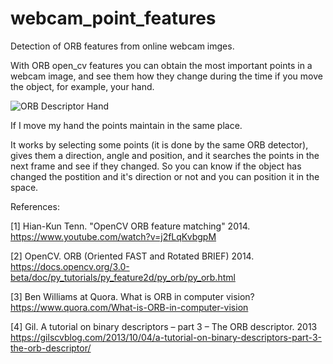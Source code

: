 # webcam_point_features
Detection of ORB features from online webcam imges.

With ORB open_cv features you can obtain the most important points in a webcam image, and see them how they change during the time if you move the object, for example, your hand.

![ORB Descriptor Hand](https://github.com/chuski92/webcam_point_features/blob/master/images/Peek%2003-11-2018%2012-05.gif?raw=true)

If I move my hand the points maintain in the same place.

It works by selecting some points (it is done by the same ORB detector), gives them a direction, angle and position, and it searches the points in the next frame and see if they changed. So you can know if the object has changed the postition and it's direction or not and you can position it in the space.

References:

[1] Hian-Kun Tenn. "OpenCV ORB feature matching" 2014.
https://www.youtube.com/watch?v=j2fLqKvbgpM

[2] OpenCV. ORB (Oriented FAST and Rotated BRIEF) 2014.
https://docs.opencv.org/3.0-beta/doc/py_tutorials/py_feature2d/py_orb/py_orb.html

[3] Ben Williams at Quora. What is ORB in computer vision? 
https://www.quora.com/What-is-ORB-in-computer-vision

[4] Gil. A tutorial on binary descriptors – part 3 – The ORB descriptor. 2013
https://gilscvblog.com/2013/10/04/a-tutorial-on-binary-descriptors-part-3-the-orb-descriptor/
